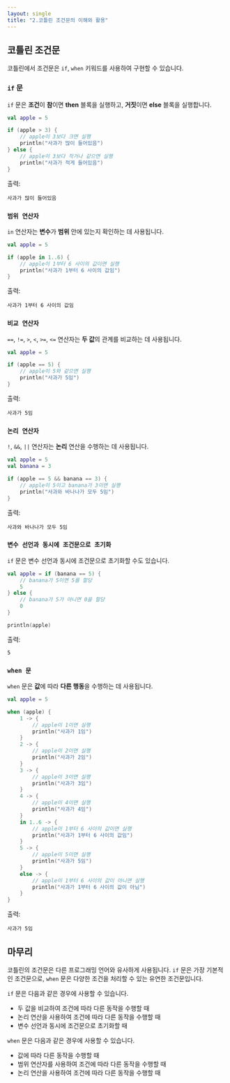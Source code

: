 ```yaml
---
layout: single
title: "2.코틀린 조건문의 이해와 활용"
---
```


## 코틀린 조건문

코틀린에서 조건문은 `if`, `when` 키워드를 사용하여 구현할 수 있습니다.

### `if` 문

`if` 문은 **조건**이 **참**이면 **then** 블록을 실행하고, **거짓**이면 **else** 블록을 실행합니다.

```kotlin
val apple = 5

if (apple > 3) {
    // apple이 3보다 크면 실행
    println("사과가 많이 들어있음")
} else {
    // apple이 3보다 작거나 같으면 실행
    println("사과가 적게 들어있음")
}
```

출력:

```
사과가 많이 들어있음
```

### `범위 연산자`

`in` 연산자는 **변수**가 **범위** 안에 있는지 확인하는 데 사용됩니다.

```kotlin
val apple = 5

if (apple in 1..6) {
    // apple이 1부터 6 사이의 값이면 실행
    println("사과가 1부터 6 사이의 값임")
}
```

출력:

```
사과가 1부터 6 사이의 값임
```

### `비교 연산자`

`==`, `!=`, `>`, `<`, `>=`, `<=` 연산자는 **두 값**의 관계를 비교하는 데 사용됩니다.

```kotlin
val apple = 5

if (apple == 5) {
    // apple이 5와 같으면 실행
    println("사과가 5임")
}
```

출력:

```
사과가 5임
```

### `논리 연산자`

`!`, `&&`, `||` 연산자는 **논리** 연산을 수행하는 데 사용됩니다.

```kotlin
val apple = 5
val banana = 3

if (apple == 5 && banana == 3) {
    // apple이 5이고 banana가 3이면 실행
    println("사과와 바나나가 모두 5임")
}
```

출력:

```
사과와 바나나가 모두 5임
```

### `변수 선언과 동시에 조건문으로 초기화`

`if` 문은 변수 선언과 동시에 조건문으로 초기화할 수도 있습니다.

```kotlin
val apple = if (banana == 5) {
    // banana가 5이면 5를 할당
    5
} else {
    // banana가 5가 아니면 0을 할당
    0
}

println(apple)
```

출력:

```
5
```

### `when 문`

`when` 문은 **값**에 따라 **다른 행동**을 수행하는 데 사용됩니다.

```kotlin
val apple = 5

when (apple) {
    1 -> {
        // apple이 1이면 실행
        println("사과가 1임")
    }
    2 -> {
        // apple이 2이면 실행
        println("사과가 2임")
    }
    3 -> {
        // apple이 3이면 실행
        println("사과가 3임")
    }
    4 -> {
        // apple이 4이면 실행
        println("사과가 4임")
    }
    in 1..6 -> {
        // apple이 1부터 6 사이의 값이면 실행
        println("사과가 1부터 6 사이의 값임")
    }
    5 -> {
        // apple이 5이면 실행
        println("사과가 5임")
    }
    else -> {
        // apple이 1부터 6 사이의 값이 아니면 실행
        println("사과가 1부터 6 사이의 값이 아님")
    }
}
```

출력:

```
사과가 5임
```

## 마무리

코틀린의 조건문은 다른 프로그래밍 언어와 유사하게 사용됩니다. `if` 문은 가장 기본적인 조건문으로, `when` 문은 다양한 조건을 처리할 수 있는 유연한 조건문입니다.

`if` 문은 다음과 같은 경우에 사용할 수 있습니다.

* 두 값을 비교하여 조건에 따라 다른 동작을 수행할 때
* 논리 연산을 사용하여 조건에 따라 다른 동작을 수행할 때
* 변수 선언과 동시에 조건문으로 초기화할 때

`when` 문은 다음과 같은 경우에 사용할 수 있습니다.

* 값에 따라 다른 동작을 수행할 때
* 범위 연산자를 사용하여 조건에 따라 다른 동작을 수행할 때
* 논리 연산을 사용하여 조건에 따라 다른 동작을 수행할 때
